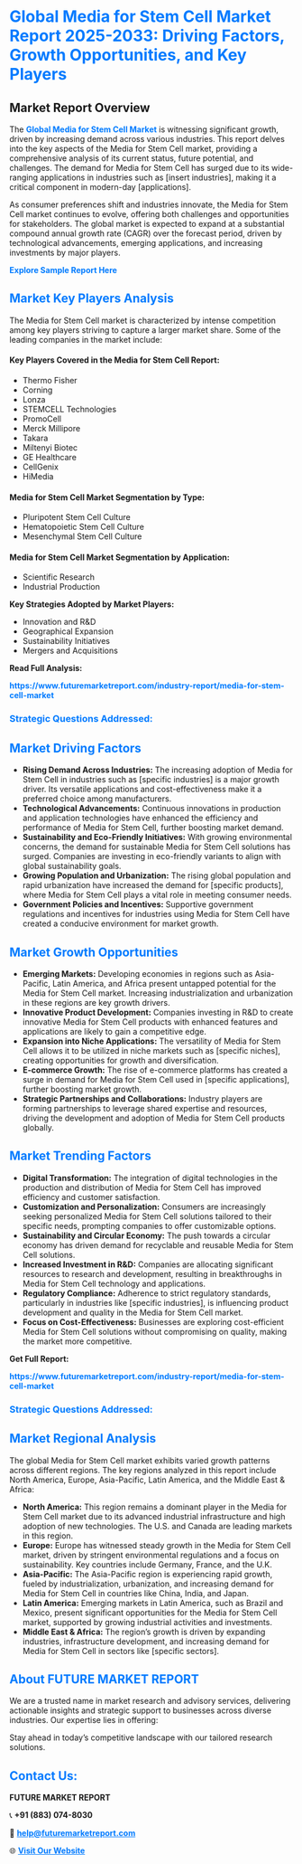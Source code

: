 <h1 style="color: #007BFF;">Global Media for Stem Cell Market Report 2025-2033: Driving Factors, Growth Opportunities, and Key Players</h1>

<section id="overview">
<h2>Market Report Overview</h2>
<p>The <a href="https://www.futuremarketreport.com/industry-report/media-for-stem-cell-market" style="color: #007BFF; text-decoration: none;"><strong>Global Media for Stem Cell Market</strong></a> is witnessing significant growth, driven by increasing demand across various industries. This report delves into the key aspects of the Media for Stem Cell market, providing a comprehensive analysis of its current status, future potential, and challenges. The demand for Media for Stem Cell has surged due to its wide-ranging applications in industries such as [insert industries], making it a critical component in modern-day [applications].</p>
<p>As consumer preferences shift and industries innovate, the Media for Stem Cell market continues to evolve, offering both challenges and opportunities for stakeholders. The global market is expected to expand at a substantial compound annual growth rate (CAGR) over the forecast period, driven by technological advancements, emerging applications, and increasing investments by major players.</p>
</section>

<section id="overview">
<p><a href="https://www.futuremarketreport.com/request-sample/reportId=78573" style="color: #007BFF; text-decoration: none;"><strong>Explore Sample Report Here</strong></a></p>
</section>

<section id="key-players">
<h2 style="color: #007BFF;">Market Key Players Analysis</h2>
<p>The Media for Stem Cell market is characterized by intense competition among key players striving to capture a larger market share. Some of the leading companies in the market include:</p>
<h4>Key Players Covered in the Media for Stem Cell Report:</h4>
<ul><li>Thermo Fisher</li><li>Corning</li><li>Lonza</li><li>STEMCELL Technologies</li><li>PromoCell</li><li>Merck Millipore</li><li>Takara</li><li>Miltenyi Biotec</li><li>GE Healthcare</li><li>CellGenix</li><li>HiMedia</li></ul>
<h4>Media for Stem Cell Market Segmentation by Type:</h4>
<ul><li>Pluripotent Stem Cell Culture</li><li>Hematopoietic Stem Cell Culture</li><li>Mesenchymal Stem Cell Culture</li></ul>

<h4>Media for Stem Cell Market Segmentation by Application:</h4>
<ul><li>Scientific Research</li><li>Industrial Production</li></ul>
<p><strong>Key Strategies Adopted by Market Players:</strong></p>
<ul>
<li>Innovation and R&D</li>
<li>Geographical Expansion</li>
<li>Sustainability Initiatives</li>
<li>Mergers and Acquisitions</li>
</ul>
</section>

<section>
<p><strong>Read Full Analysis: </strong></p><a href="https://www.futuremarketreport.com/industry-report/media-for-stem-cell-market" style="color: #007BFF; text-decoration: none;"><strong>https://www.futuremarketreport.com/industry-report/media-for-stem-cell-market</strong></a>
<h3 style="color: #007BFF;">Strategic Questions Addressed:</h3>
</section>

<section id="driving-factors">
<h2 style="color: #007BFF;">Market Driving Factors</h2>
<ul>
<li><strong>Rising Demand Across Industries:</strong> The increasing adoption of Media for Stem Cell in industries such as [specific industries] is a major growth driver. Its versatile applications and cost-effectiveness make it a preferred choice among manufacturers.</li>
<li><strong>Technological Advancements:</strong> Continuous innovations in production and application technologies have enhanced the efficiency and performance of Media for Stem Cell, further boosting market demand.</li>
<li><strong>Sustainability and Eco-Friendly Initiatives:</strong> With growing environmental concerns, the demand for sustainable Media for Stem Cell solutions has surged. Companies are investing in eco-friendly variants to align with global sustainability goals.</li>
<li><strong>Growing Population and Urbanization:</strong> The rising global population and rapid urbanization have increased the demand for [specific products], where Media for Stem Cell plays a vital role in meeting consumer needs.</li>
<li><strong>Government Policies and Incentives:</strong> Supportive government regulations and incentives for industries using Media for Stem Cell have created a conducive environment for market growth.</li>
</ul>
</section>

<section id="growth-opportunities">
<h2 style="color: #007BFF;">Market Growth Opportunities</h2>
<ul>
<li><strong>Emerging Markets:</strong> Developing economies in regions such as Asia-Pacific, Latin America, and Africa present untapped potential for the Media for Stem Cell market. Increasing industrialization and urbanization in these regions are key growth drivers.</li>
<li><strong>Innovative Product Development:</strong> Companies investing in R&D to create innovative Media for Stem Cell products with enhanced features and applications are likely to gain a competitive edge.</li>
<li><strong>Expansion into Niche Applications:</strong> The versatility of Media for Stem Cell allows it to be utilized in niche markets such as [specific niches], creating opportunities for growth and diversification.</li>
<li><strong>E-commerce Growth:</strong> The rise of e-commerce platforms has created a surge in demand for Media for Stem Cell used in [specific applications], further boosting market growth.</li>
<li><strong>Strategic Partnerships and Collaborations:</strong> Industry players are forming partnerships to leverage shared expertise and resources, driving the development and adoption of Media for Stem Cell products globally.</li>
</ul>
</section>

<section id="trending-factors">
<h2 style="color: #007BFF;">Market Trending Factors</h2>
<ul>
<li><strong>Digital Transformation:</strong> The integration of digital technologies in the production and distribution of Media for Stem Cell has improved efficiency and customer satisfaction.</li>
<li><strong>Customization and Personalization:</strong> Consumers are increasingly seeking personalized Media for Stem Cell solutions tailored to their specific needs, prompting companies to offer customizable options.</li>
<li><strong>Sustainability and Circular Economy:</strong> The push towards a circular economy has driven demand for recyclable and reusable Media for Stem Cell solutions.</li>
<li><strong>Increased Investment in R&D:</strong> Companies are allocating significant resources to research and development, resulting in breakthroughs in Media for Stem Cell technology and applications.</li>
<li><strong>Regulatory Compliance:</strong> Adherence to strict regulatory standards, particularly in industries like [specific industries], is influencing product development and quality in the Media for Stem Cell market.</li>
<li><strong>Focus on Cost-Effectiveness:</strong> Businesses are exploring cost-efficient Media for Stem Cell solutions without compromising on quality, making the market more competitive.</li>
</ul>
</section>

<section>
<p><strong>Get Full Report: </strong></p><a href="https://www.futuremarketreport.com/industry-report/media-for-stem-cell-market" style="color: #007BFF; text-decoration: none;"><strong>https://www.futuremarketreport.com/industry-report/media-for-stem-cell-market</strong></a>
<h3 style="color: #007BFF;">Strategic Questions Addressed:</h3>
</section>


<section id="regional-analysis">
<h2 style="color: #007BFF;">Market Regional Analysis</h2>
<p>The global Media for Stem Cell market exhibits varied growth patterns across different regions. The key regions analyzed in this report include North America, Europe, Asia-Pacific, Latin America, and the Middle East & Africa:</p>
<ul>
<li><strong>North America:</strong> This region remains a dominant player in the Media for Stem Cell market due to its advanced industrial infrastructure and high adoption of new technologies. The U.S. and Canada are leading markets in this region.</li>
<li><strong>Europe:</strong> Europe has witnessed steady growth in the Media for Stem Cell market, driven by stringent environmental regulations and a focus on sustainability. Key countries include Germany, France, and the U.K.</li>
<li><strong>Asia-Pacific:</strong> The Asia-Pacific region is experiencing rapid growth, fueled by industrialization, urbanization, and increasing demand for Media for Stem Cell in countries like China, India, and Japan.</li>
<li><strong>Latin America:</strong> Emerging markets in Latin America, such as Brazil and Mexico, present significant opportunities for the Media for Stem Cell market, supported by growing industrial activities and investments.</li>
<li><strong>Middle East & Africa:</strong> The region’s growth is driven by expanding industries, infrastructure development, and increasing demand for Media for Stem Cell in sectors like [specific sectors].</li>
</ul>
</section>

<footer>
<h2 style="color: #007BFF;">About FUTURE MARKET REPORT</h2>
<p>We are a trusted name in market research and advisory services, delivering actionable insights and strategic support to businesses across diverse industries. Our expertise lies in offering:</p>

<p>Stay ahead in today’s competitive landscape with our tailored research solutions.</p>

<h2 style="color: #007BFF;">Contact Us:</h2>
<p><strong>FUTURE MARKET REPORT</strong></p>
<p>📞 <strong>+91 (883) 074-8030</strong></p>
<p>📧 <strong><a href="mailto:help@futuremarketreport.com" style="color: #007BFF;">help@futuremarketreport.com</a></strong></p>
<p>🌐 <strong><a href="https://www.futuremarketreport.com/" style="color: #007BFF;">Visit Our Website</a></strong></p>
</footer>